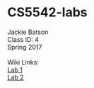 # CS5542-labs<br>
Jackie Batson<br>
Class ID: 4<br>
Spring 2017<br>
<br>
Wiki Links:<br>
<a href="https://github.com/jbvx8/CS5542-labs/wiki/Lab-1">Lab 1</a><br>
<a href="https://github.com/jbvx8/CS5542-labs/wiki/Lab-2">Lab 2</a>
